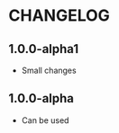 CHANGELOG
==============

1.0.0-alpha1
-----------------
  * Small changes

1.0.0-alpha
-----------------
  * Can be used
